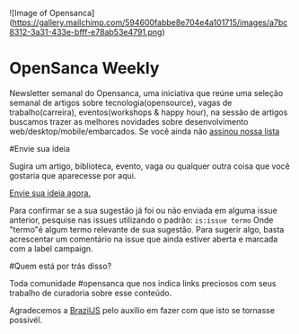 ![Image of Opensanca] (https://gallery.mailchimp.com/594600fabbe8e704e4a101715/images/a7bc8312-3a31-433e-bfff-e78ab53e4791.png)
# OpenSanca Weekly

Newsletter semanal do Opensanca, uma iniciativa que reúne uma seleção semanal de artigos sobre tecnologia(opensource), vagas de trabalho(carreira), eventos(workshops & happy hour), na sessão de artigos buscamos trazer as melhores novidades sobre desenvolvimento web/desktop/mobile/embarcados. Se você ainda não [assinou nossa lista](http://eepurl.com/bNoyIX)

#Envie sua ideia

Sugira um artigo, biblioteca, evento, vaga ou qualquer outra coisa que você gostaria que aparecesse por aqui. 

[Envie sua ideia agora.](https://github.com/opensanca/weekly/issues)

Para confirmar se a sua sugestão já foi ou não enviada em alguma issue anterior, pesquise nas issues utilizando o padrão:
 `is:issue termo`
 Onde "termo"é algum termo relevante de sua sugestão.
Para sugerir algo, basta acrescentar um comentário na issue que ainda estiver aberta e marcada com a label campaign.

#Quem está por trás disso?

Toda comunidade #opensanca que nos indica links preciosos com seus trabalho de curadoria sobre esse conteúdo.

Agradecemos a [BrazilJS](https://github.com/braziljs/weekly) pelo auxílio em fazer com que isto se tornasse possivél.

